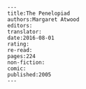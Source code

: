 
    ---
    title:The Penelopiad
    authors:Margaret Atwood
    editors:
    translator:
    date:2016-08-01
    rating:
    re-read:
    pages:224
    non-fiction:
    comic:
    published:2005
    ---

    